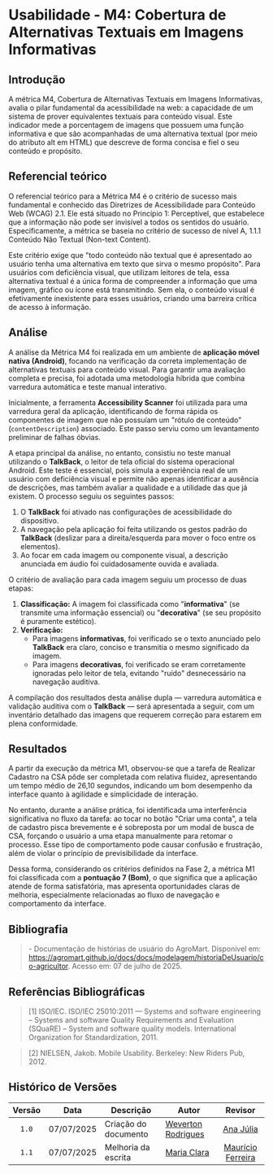 # Usabilidade - M4: Cobertura de Alternativas Textuais em Imagens Informativas

## Introdução

 A métrica M4, Cobertura de Alternativas Textuais em Imagens Informativas, avalia o pilar fundamental da acessibilidade na web: a capacidade 
 de um sistema de prover equivalentes textuais para conteúdo visual. Este indicador mede a porcentagem de imagens que possuem uma função 
 informativa e que são acompanhadas de uma alternativa textual (por meio do atributo alt em HTML) que descreve de forma concisa e fiel o seu 
 conteúdo e propósito.

## Referencial teórico 

  O referencial teórico para a Métrica M4 é o critério de sucesso mais fundamental e conhecido das Diretrizes de Acessibilidade para Conteúdo 
  Web (WCAG) 2.1. Ele está situado no Princípio 1: Perceptível, que estabelece que a informação não pode ser invisível a todos os sentidos do 
  usuário. Especificamente, a métrica se baseia no critério de sucesso de nível A, 1.1.1 Conteúdo Não Textual (Non-text Content).

  Este critério exige que "todo conteúdo não textual que é apresentado ao usuário tenha uma alternativa em texto que sirva o mesmo propósito". 
  Para usuários com deficiência visual, que utilizam leitores de tela, essa alternativa textual é a única forma de compreender a informação 
  que uma imagem, gráfico ou ícone está transmitindo. Sem ela, o conteúdo visual é efetivamente inexistente para esses usuários, criando uma 
  barreira crítica de acesso à informação.

## Análise

A análise da Métrica M4 foi realizada em um ambiente de **aplicação móvel nativa (Android)**, focando na verificação da correta implementação de alternativas textuais para conteúdo visual. Para garantir uma avaliação completa e precisa, foi adotada uma metodologia híbrida que combina varredura automática e teste manual interativo.

Inicialmente, a ferramenta **Accessibility Scanner** foi utilizada para uma varredura geral da aplicação, identificando de forma rápida os componentes de imagem que não possuíam um "rótulo de conteúdo" (`contentDescription`) associado. Este passo serviu como um levantamento preliminar de falhas óbvias.

A etapa principal da análise, no entanto, consistiu no teste manual utilizando o **TalkBack**, o leitor de tela oficial do sistema operacional Android. Este teste é essencial, pois simula a experiência real de um usuário com deficiência visual e permite não apenas identificar a ausência de descrições, mas também avaliar a qualidade e a utilidade das que já existem. O processo seguiu os seguintes passos:

1. O **TalkBack** foi ativado nas configurações de acessibilidade do dispositivo.
2. A navegação pela aplicação foi feita utilizando os gestos padrão do **TalkBack** (deslizar para a direita/esquerda para mover o foco entre os elementos).
3. Ao focar em cada imagem ou componente visual, a descrição anunciada em áudio foi cuidadosamente ouvida e avaliada.

O critério de avaliação para cada imagem seguiu um processo de duas etapas:

1. **Classificação:** A imagem foi classificada como "**informativa**" (se transmite uma informação essencial) ou "**decorativa**" (se seu propósito é puramente estético).
2. **Verificação:**
    * Para imagens **informativas**, foi verificado se o texto anunciado pelo **TalkBack** era claro, conciso e transmitia o mesmo significado da imagem.
    * Para imagens **decorativas**, foi verificado se eram corretamente ignoradas pelo leitor de tela, evitando "ruído" desnecessário na navegação auditiva.

A compilação dos resultados desta análise dupla — varredura automática e validação auditiva com o **TalkBack** — será apresentada a seguir, com um inventário detalhado das imagens que requerem correção para estarem em plena conformidade.

## Resultados

A partir da execução da métrica M1, observou-se que a tarefa de Realizar Cadastro na CSA pôde ser completada com relativa fluidez, apresentando um tempo médio de 26,10 segundos, indicando um bom desempenho da interface quanto à agilidade e simplicidade de interação.

No entanto, durante a análise prática, foi identificada uma interferência significativa no fluxo da tarefa: ao tocar no botão "Criar uma conta", a tela de cadastro pisca brevemente e é sobreposta por um modal de busca de CSA, forçando o usuário a uma etapa manualmente para retomar o processo. Esse tipo de comportamento pode causar confusão e frustração, além de violar o princípio de previsibilidade da interface.

Dessa forma, considerando os critérios definidos na Fase 2, a métrica M1 foi classificada com a **pontuação 7 (Bom)**, o que significa que a aplicação atende de forma satisfatória, mas apresenta oportunidades claras de melhoria, especialmente relacionadas ao fluxo de navegação e comportamento da interface.

## Bibliografia

> \- Documentação de histórias de usuário do AgroMart. Disponível em: <https://agromart.github.io/docs/docs/modelagem/historiaDeUsuario/co-agricultor>. Acesso em: 07 de julho de 2025.

## Referências Bibliográficas

> [1] ISO/IEC. ISO/IEC 25010:2011 — Systems and software engineering – Systems and software Quality Requirements and Evaluation (SQuaRE) – System and software quality models. International Organization for Standardization, 2011.

> [2] NIELSEN, Jakob. Mobile Usability. Berkeley: New Riders Pub, 2012.

## Histórico de Versões

|Versão|Data|Descrição|Autor|Revisor|
|:----:|----|---------|-----|:-------:|
|`1.0`|07/07/2025|Criação do documento| [Weverton Rodrigues](https://github.com/vevetin) | [Ana Júlia](https://github.com/ailujana) |
|`1.1`|07/07/2025|Melhoria da escrita|[Maria Clara](https://github.com/Oleari19)| [Maurício Ferreira](https://github.com/mauricio-araujoo) |